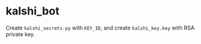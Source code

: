 # kalshi_bot

Create `kalshi_secrets.py` with `KEY_ID`, and create `kalshi_key.key` with RSA private key.